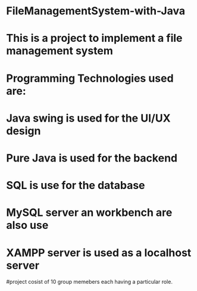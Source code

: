 # FileManagementSystem-with-Java
# This is a project to implement a file management system 
# Programming Technologies used are:
# Java swing is used for the UI/UX design
# Pure Java is used for the backend
# SQL is use for the database
# MySQL server an workbench are also use
# XAMPP server is used as a localhost server
#project cosist of 10 group memebers each having a particular role.
